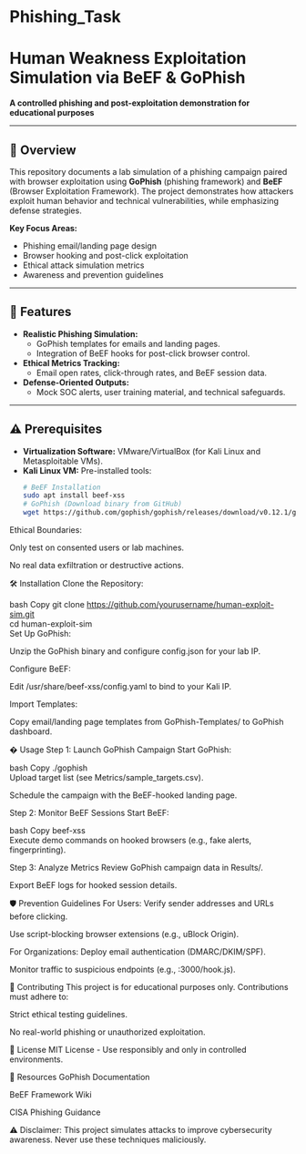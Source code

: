 # Phishing_Task

# Human Weakness Exploitation Simulation via BeEF & GoPhish  
**A controlled phishing and post-exploitation demonstration for educational purposes**  

---

## 📜 Overview  
This repository documents a lab simulation of a phishing campaign paired with browser exploitation using **GoPhish** (phishing framework) and **BeEF** (Browser Exploitation Framework). The project demonstrates how attackers exploit human behavior and technical vulnerabilities, while emphasizing defense strategies.  

**Key Focus Areas:**  
- Phishing email/landing page design  
- Browser hooking and post-click exploitation  
- Ethical attack simulation metrics  
- Awareness and prevention guidelines  

---

## 🚀 Features  
- **Realistic Phishing Simulation:**  
  - GoPhish templates for emails and landing pages.  
  - Integration of BeEF hooks for post-click browser control.  
- **Ethical Metrics Tracking:**  
  - Email open rates, click-through rates, and BeEF session data.  
- **Defense-Oriented Outputs:**  
  - Mock SOC alerts, user training material, and technical safeguards.  

---

## ⚠️ Prerequisites  
- **Virtualization Software:** VMware/VirtualBox (for Kali Linux and Metasploitable VMs).  
- **Kali Linux VM:** Pre-installed tools:  
  ```bash  
  # BeEF Installation  
  sudo apt install beef-xss  
  # GoPhish (Download binary from GitHub)  
  wget https://github.com/gophish/gophish/releases/download/v0.12.1/gophish-v0.12.1-linux-64bit.zip
  ```
Ethical Boundaries:

Only test on consented users or lab machines.

No real data exfiltration or destructive actions.

🛠️ Installation
Clone the Repository:

bash
Copy
git clone https://github.com/yourusername/human-exploit-sim.git  
cd human-exploit-sim  
Set Up GoPhish:

Unzip the GoPhish binary and configure config.json for your lab IP.

Configure BeEF:

Edit /usr/share/beef-xss/config.yaml to bind to your Kali IP.

Import Templates:

Copy email/landing page templates from GoPhish-Templates/ to GoPhish dashboard.

� Usage
Step 1: Launch GoPhish Campaign
Start GoPhish:

bash
Copy
./gophish  
Upload target list (see Metrics/sample_targets.csv).

Schedule the campaign with the BeEF-hooked landing page.

Step 2: Monitor BeEF Sessions
Start BeEF:

bash
Copy
beef-xss  
Execute demo commands on hooked browsers (e.g., fake alerts, fingerprinting).

Step 3: Analyze Metrics
Review GoPhish campaign data in Results/.

Export BeEF logs for hooked session details.

🛡️ Prevention Guidelines
For Users:
Verify sender addresses and URLs before clicking.

Use script-blocking browser extensions (e.g., uBlock Origin).

For Organizations:
Deploy email authentication (DMARC/DKIM/SPF).

Monitor traffic to suspicious endpoints (e.g., :3000/hook.js).


🤝 Contributing
This project is for educational purposes only. Contributions must adhere to:

Strict ethical testing guidelines.

No real-world phishing or unauthorized exploitation.

📄 License
MIT License - Use responsibly and only in controlled environments.

🔗 Resources
GoPhish Documentation

BeEF Framework Wiki

CISA Phishing Guidance

⚠️ Disclaimer: This project simulates attacks to improve cybersecurity awareness. Never use these techniques maliciously.
  
